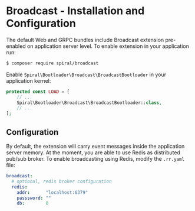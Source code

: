 # Broadcast - Installation and Configuration
The default Web and GRPC bundles include Broadcast extension pre-enabled on application server level. To enable extension
in your application run:

```bash
$ composer require spiral/broadcast
```

Enable `Spiral\Bootloader\Broadcast\BroadcastBootloader` in your application kernel:

```php
protected const LOAD = [
    // ...    
    Spiral\Bootloader\Broadcast\BroadcastBootloader::class,
    // ...    
];
```

## Configuration
By default, the extension will carry event messages inside the application server memory. At the moment, you are able
to use Redis as distributed pub/sub broker. To enable broadcasting using Redis, modify the `.rr.yaml` file:

```yaml
broadcast:
  # optional, redis broker configuration
  redis:
    addr:      "localhost:6379"
    passsword: ""
    db:        0
```
